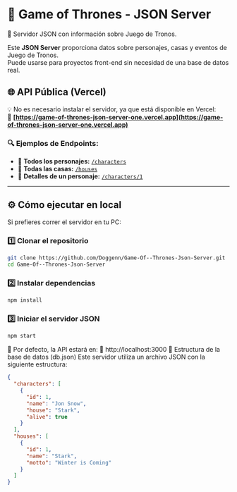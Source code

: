 # 🏰 Game of Thrones - JSON Server  
📜 Servidor JSON con información sobre Juego de Tronos.  

Este **JSON Server** proporciona datos sobre personajes, casas y eventos de Juego de Tronos.  
Puede usarse para proyectos front-end sin necesidad de una base de datos real.  

## 🌐 API Pública (Vercel)
💡 No es necesario instalar el servidor, ya que está disponible en Vercel:  
🔗 **[https://game-of-thrones-json-server-one.vercel.app](https://game-of-thrones-json-server-one.vercel.app)**  

### 🔍 **Ejemplos de Endpoints:**  
- 🔗 **Todos los personajes:** [`/characters`](https://game-of-thrones-json-server-one.vercel.app/characters)  
- 🔗 **Todas las casas:** [`/houses`](https://game-of-thrones-json-server-one.vercel.app/houses)  
- 🔗 **Detalles de un personaje:** [`/characters/1`](https://game-of-thrones-json-server-one.vercel.app/characters/1)  

---

## ⚙️ **Cómo ejecutar en local**  
Si prefieres correr el servidor en tu PC:  

### 1️⃣ Clonar el repositorio  
```bash
git clone https://github.com/Doggenn/Game-Of--Thrones-Json-Server.git
cd Game-Of--Thrones-Json-Server
```
### 2️⃣ Instalar dependencias
```bash
npm install
```
### 3️⃣ Iniciar el servidor JSON
```bash
npm start
```
📌 Por defecto, la API estará en:
🔗 http://localhost:3000
📁 Estructura de la base de datos (db.json)
Este servidor utiliza un archivo JSON con la siguiente estructura:
```json
{
  "characters": [
    {
      "id": 1,
      "name": "Jon Snow",
      "house": "Stark",
      "alive": true
    }
  ],
  "houses": [
    {
      "id": 1,
      "name": "Stark",
      "motto": "Winter is Coming"
    }
  ]
}
```

<!--
### 🚀 Cómo ejecutar la base de datos localmente:

Si quieres ejecutarlo en tu PC, clona el repositorio y usa los siguientes comandos:
   ```bash
   git clone https://github.com/Doggenn/Game-Of--Thrones-Json-Server.git
   cd Game-Of--Thrones-Json-Server
   npm install
   npm start
   ```
 # game-of-thrones-json-server

 Characters

 http://localhost:3000/characters
 
Filter characters

 http://localhost:3000/characters?name=Jon%20Snow

Detail characters (donde 5 es el id del personaje)

 http://localhost:3000/characters/5

Houses

 http://localhost:3000/houses

Detail houses (donde 2 es el id de la casa)

 http://localhost:3000/houses/2
 
-->
